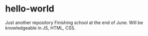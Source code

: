 # hello-world
Just another repository
Finishing school at the end of June.  Will be knowledgeable in JS, HTML, CSS.
